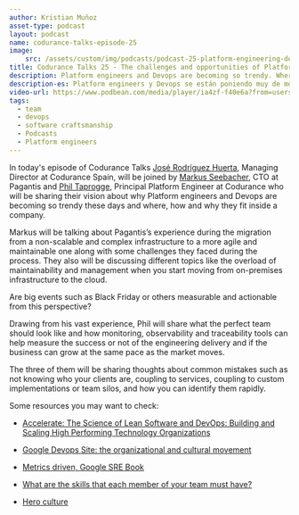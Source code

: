 ```yaml
---
author: Kristian Muñoz
asset-type: podcast
layout: podcast
name: codurance-talks-episode-25
image:
    src: /assets/custom/img/podcasts/podcast-25-platform-engineering-devops/microphone-banner.jpg
title: Codurance Talks 25 - The challenges and opportunities of Platform engineering and DevOps
description: Platform engineers and Devops are becoming so trendy. Where, how and why they fit inside a company?
description-es: Platform engineers y Devops se están poniendo muy de moda. ¿Dónde, cómo y por qué encajan dentro de una empresa?
video-url: https://www.podbean.com/media/player/ia4zf-f40e6a?from=usersite&vjs=1&skin=1&fonts=Helvetica&auto=0&download=1
tags:
  - team
  - devops
  - software craftsmanship
  - Podcasts
  - Platform engineers 
---
```


In today's episode of Codurance Talks [José Rodríguez Huerta](https://www.linkedin.com/in/jrhuerta/), Managing Director at Codurance Spain, will be joined by [Markus Seebacher](https://www.linkedin.com/in/mseebacher/), CTO at Pagantis and [Phil Taprogge](https://www.linkedin.com/in/philtaprogge/), Principal Platform Engineer at Codurance who will be sharing their vision about why Platform engineers and Devops are becoming so trendy these days and where, how and why they fit inside a company.

Markus will be talking about Pagantis’s experience during the migration from a non-scalable and complex infrastructure to a more agile and maintainable one along with some challenges they faced during the process. They also will be discussing different topics like the overload of maintainability and management when you start moving from on-premises infrastructure to the cloud.

Are big events such as Black Friday or others measurable and actionable from this perspective? 

Drawing from his vast experience, Phil will share what the perfect team should look like and how monitoring, observability and traceability tools can help measure the success or not of the engineering delivery and if the business can grow at the same pace as the market moves. 

The three of them will be sharing thoughts about common mistakes such as not knowing who your clients are, coupling to services, coupling to custom implementations or team silos, and how you can identify them rapidly.

Some resources you may want to check:

- [Accelerate: The Science of Lean Software and DevOps: Building and Scaling High Performing Technology Organizations](https://www.amazon.com/Accelerate-Software-Performing-Technology-Organizations/dp/1942788339)

- [Google Devops Site:  the organizational and cultural movement](https://cloud.google.com/devops)

- [Metrics driven, Google SRE Book](https://sre.google/workbook/table-of-contents/)

- [What are the skills that each member of your team must have?](https://www.codurance.com/publications/2020/09/24/what-are-the-skills-that-each-member-of-your-team-must-have)

- [Hero culture](https://futureofsourcing.com/the-risks-of-a-hero-culture)